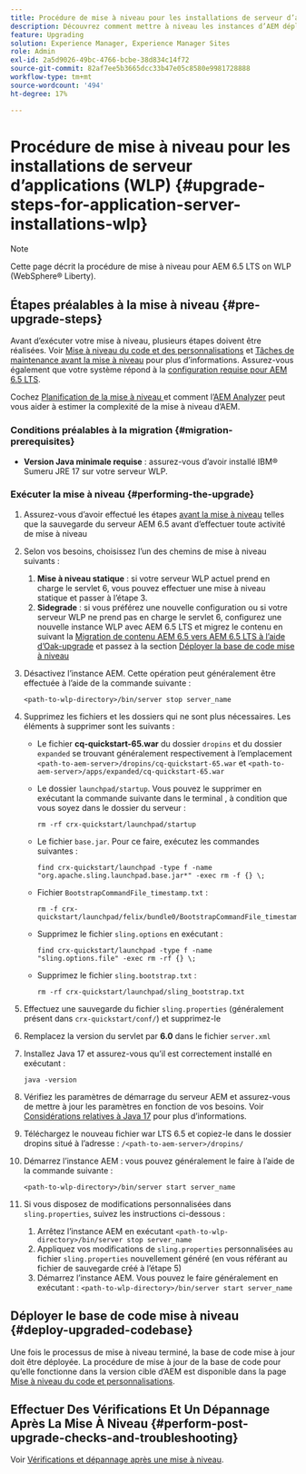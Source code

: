 ```yaml
---
title: Procédure de mise à niveau pour les installations de serveur d’applications (WLP)
description: Découvrez comment mettre à niveau les instances d’AEM déployées via Websphere Liberty.
feature: Upgrading
solution: Experience Manager, Experience Manager Sites
role: Admin
exl-id: 2a5d9026-49bc-4766-bcbe-38d834c14f72
source-git-commit: 82af7ee5b3665dcc33b47e05c8580e9981728888
workflow-type: tm+mt
source-wordcount: '494'
ht-degree: 17%

---
```


# Procédure de mise à niveau pour les installations de serveur d’applications (WLP) {#upgrade-steps-for-application-server-installations-wlp}

>[!NOTE]
>
>Cette page décrit la procédure de mise à niveau pour AEM 6.5 LTS on WLP (WebSphere® Liberty).

## Étapes préalables à la mise à niveau {#pre-upgrade-steps}

Avant d’exécuter votre mise à niveau, plusieurs étapes doivent être réalisées. Voir [Mise à niveau du code et des personnalisations](/help/sites-deploying/upgrading-code-and-customizations.md) et [Tâches de maintenance avant la mise à niveau](/help/sites-deploying/pre-upgrade-maintenance-tasks.md) pour plus d’informations. Assurez-vous également que votre système répond à la [configuration requise pour AEM 6.5 LTS](/help/sites-deploying/technical-requirements.md).

Cochez [ Planification de la mise à niveau ](/help/sites-deploying/upgrade-planning.md) et comment l’[AEM Analyzer](/help/sites-deploying/aem-analyzer.md) peut vous aider à estimer la complexité de la mise à niveau d’AEM.

### Conditions préalables à la migration {#migration-prerequisites}

* **Version Java minimale requise** : assurez-vous d’avoir installé IBM® Sumeru JRE 17 sur votre serveur WLP.

### Exécuter la mise à niveau {#performing-the-upgrade}

1. Assurez-vous d’avoir effectué les étapes [avant la mise à niveau](#pre-upgrade-steps) telles que la sauvegarde du serveur AEM 6.5 avant d’effectuer toute activité de mise à niveau
1. Selon vos besoins, choisissez l’un des chemins de mise à niveau suivants :
   1. **Mise à niveau statique** : si votre serveur WLP actuel prend en charge le servlet 6, vous pouvez effectuer une mise à niveau statique et passer à l’étape 3.
   1. **Sidegrade** : si vous préférez une nouvelle configuration ou si votre serveur WLP ne prend pas en charge le servlet 6, configurez une nouvelle instance WLP avec AEM 6.5 LTS et migrez le contenu en suivant la [Migration de contenu AEM 6.5 vers AEM 6.5 LTS à l’aide d’Oak-upgrade](/help/sites-deploying/aem-65-to-aem-65lts-content-migration-using-oak-upgrade.md) et passez à la section [Déployer la base de code mise à niveau](#deploy-upgraded-codebase)

1. Désactivez l’instance AEM. Cette opération peut généralement être effectuée à l’aide de la commande suivante :

   ```shell
   <path-to-wlp-directory>/bin/server stop server_name
   ```

1. Supprimez les fichiers et les dossiers qui ne sont plus nécessaires. Les éléments à supprimer sont les suivants :

   * Le fichier **cq-quickstart-65.war** du dossier `dropins` et du dossier `expanded` se trouvant généralement respectivement à l’emplacement `<path-to-aem-server>/dropins/cq-quickstart-65.war` et `<path-to-aem-server>/apps/expanded/cq-quickstart-65.war`
   * Le dossier `launchpad/startup`. Vous pouvez le supprimer en exécutant la commande suivante dans le terminal , à condition que vous soyez dans le dossier du serveur :

     ```shell
     rm -rf crx-quickstart/launchpad/startup
     ```

   * Le fichier `base.jar`. Pour ce faire, exécutez les commandes suivantes :

     ```shell
     find crx-quickstart/launchpad -type f -name "org.apache.sling.launchpad.base.jar*" -exec rm -f {} \;
     ```

   * Fichier `BootstrapCommandFile_timestamp.txt` :

     ```shell
     rm -f crx-quickstart/launchpad/felix/bundle0/BootstrapCommandFile_timestamp.txt
     ```

   * Supprimez le fichier `sling.options` en exécutant :

     ```shell
     find crx-quickstart/launchpad -type f -name "sling.options.file" -exec rm -rf {} \; 
     ```

   * Supprimez le fichier `sling.bootstrap.txt` :

     ```shell
     rm -rf crx-quickstart/launchpad/sling_bootstrap.txt
     ```

1. Effectuez une sauvegarde du fichier `sling.properties` (généralement présent dans `crx-quickstart/conf/`) et supprimez-le
1. Remplacez la version du servlet par **6.0** dans le fichier `server.xml`
1. Installez Java 17 et assurez-vous qu’il est correctement installé en exécutant :

   ```shell
   java -version
   ```

1. Vérifiez les paramètres de démarrage du serveur AEM et assurez-vous de mettre à jour les paramètres en fonction de vos besoins. Voir [Considérations relatives à Java 17](/help/sites-deploying/custom-standalone-install.md#java-considerations) pour plus d’informations.
1. Téléchargez le nouveau fichier war LTS 6.5 et copiez-le dans le dossier dropins situé à l’adresse : `/<path-to-aem-server>/dropins/`
1. Démarrez l’instance AEM : vous pouvez généralement le faire à l’aide de la commande suivante :

   ```shell
   <path-to-wlp-directory>/bin/server start server_name
   ```

1. Si vous disposez de modifications personnalisées dans `sling.properties`, suivez les instructions ci-dessous :

   1. Arrêtez l’instance AEM en exécutant `<path-to-wlp-directory>/bin/server stop server_name`
   1. Appliquez vos modifications de `sling.properties` personnalisées au fichier `sling.properties` nouvellement généré (en vous référant au fichier de sauvegarde créé à l’étape 5)
   1. Démarrez l’instance AEM. Vous pouvez le faire généralement en exécutant : `<path-to-wlp-directory>/bin/server start server_name`

## Déployer le base de code mise à niveau {#deploy-upgraded-codebase}

Une fois le processus de mise à niveau terminé, la base de code mise à jour doit être déployée. La procédure de mise à jour de la base de code pour qu’elle fonctionne dans la version cible d’AEM est disponible dans la page [Mise à niveau du code et personnalisations](/help/sites-deploying/upgrading-code-and-customizations.md).

## Effectuer Des Vérifications Et Un Dépannage Après La Mise À Niveau {#perform-post-upgrade-checks-and-troubleshooting}

Voir [Vérifications et dépannage après une mise à niveau](/help/sites-deploying/post-upgrade-checks-and-troubleshooting.md).
